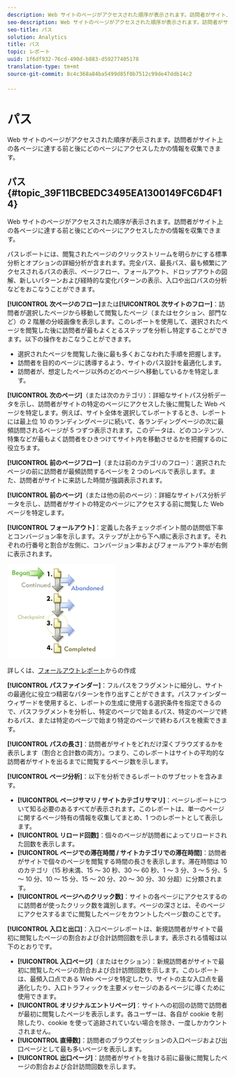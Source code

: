 ```yaml
---
description: Web サイトのページがアクセスされた順序が表示されます。訪問者がサイト上の各ページに達する前と後にどのページにアクセスしたかの情報を収集できます。
seo-description: Web サイトのページがアクセスされた順序が表示されます。訪問者がサイト上の各ページに達する前と後にどのページにアクセスしたかの情報を収集できます。
seo-title: パス
solution: Analytics
title: パス
topic: レポート
uuid: 1f6df932-76cd-490d-b883-d59277405178
translation-type: tm+mt
source-git-commit: 8c4c368a84ba5499d85f0b7512c99de47ddb14c2

---
```



# パス

Web サイトのページがアクセスされた順序が表示されます。訪問者がサイト上の各ページに達する前と後にどのページにアクセスしたかの情報を収集できます。

## パス {#topic_39F11BCBEDC3495EA1300149FC6D4F14}

Web サイトのページがアクセスされた順序が表示されます。訪問者がサイト上の各ページに達する前と後にどのページにアクセスしたかの情報を収集できます。

パスレポートには、閲覧されたページのクリックストリームを明らかにする標準分析とオプションの詳細分析が含まれます。完全パス、最長パス、最も頻繁にアクセスされるパスの表示、ページフロー、フォールアウト、ドロップアウトの図解、新しいパターンおよび経時的な変化パターンの表示、入口や出口パスの分析などをおこなうことができます。

**[!UICONTROL 次ページのフロー]**&#x200B;または&#x200B;**[!UICONTROL 次サイトのフロー]**：訪問者が選択したページから移動して閲覧したページ（またはセクション、部門など）の 2 階層の分岐画像を表示します。このレポートを使用して、選択されたページを閲覧した後に訪問者が最もよくとるステップを分析し特定することができます。以下の操作をおこなうことができます。

* 選択されたページを閲覧した後に最も多くおこなわれた手順を把握します。
* 訪問者を目的のページに誘導するよう、サイトのパス設計を最適化します。
* 訪問者が、想定したページ以外のどのページへ移動しているかを特定します。

**[!UICONTROL 次のページ]**（または次のカテゴリ）：詳細なサイトパス分析データを示し、訪問者がサイトの特定のページにアクセスした後に閲覧した Web ページを特定します。例えば、サイト全体を選択してレポートするとき、レポートには最上位 10 のランディングページに続いて、各ランディングページの次に最頻訪問されるページが 5 つずつ表示されます。このデータは、どのコンテンツ、特集などが最もよく訪問者をひきつけてサイト内を移動させるかを把握するのに役立ちます。

**[!UICONTROL 前のページフロー]**（または前のカテゴリのフロー）：選択されたページの前に訪問者が最頻訪問するページを 2 つのレベルで表示します。また、訪問者がサイトに来訪した時間が強調表示されます。

**[!UICONTROL 前のページ]**（または他の前のページ）：詳細なサイトパス分析データを示し、訪問者がサイトの特定のページにアクセスする前に閲覧した Web ページを特定します。

**[!UICONTROL フォールアウト]**：定義した各チェックポイント間の訪問低下率とコンバージョン率を示します。ステップが上から下へ順に表示されます。それぞれの行番号と割合が左側に、コンバージョン率およびフォールアウト率が右側に表示されます。

![](assets/fallout_graphic.png)

詳しくは、[フォールアウトレポート](/help/components/c-variables/dimensionslist/reports-fallout.md)からの作成

**[!UICONTROL パスファインダー]**：フルパスをフラグメントに細分し、サイトの最適化に役立つ精密なパターンを作り出すことができます。パスファインダーウィザードを使用すると、レポートの生成に使用する選択条件を指定できるので、パスフラグメントを分析し、特定のページで始まるパス、特定のページで終わるパス、または特定のページで始まり特定のページで終わるパスを検索できます。

**[!UICONTROL パスの長さ]**：訪問者がサイトをどれだけ深くブラウズするかを表示します（割合と合計数の両方）。つまり、このレポートはサイトの平均的な訪問者がサイトを出るまでに閲覧するページ数を示します。

**[!UICONTROL ページ分析]**：以下を分析できるレポートのサブセットを含みます。

* **[!UICONTROL ページサマリ / サイトカテゴリサマリ]**：ページレポートについて知る必要のあるすべてが表示されます。このレポートは、単一のページに関するページ特有の情報を収集してまとめ、1 つのレポートとして表示します。
* **[!UICONTROL リロード回数]**：個々のページが訪問者によってリロードされた回数を表示します。
* **[!UICONTROL ページでの滞在時間 / サイトカテゴリでの滞在時間]**：訪問者がサイトで個々のページを閲覧する時間の長さを表示します。滞在時間は 10 のカテゴリ（15 秒未満、15 ～ 30 秒、30 ～ 60 秒、1 ～ 3 分、3 ～ 5 分、5 ～ 10 分、10 ～ 15 分、15 ～ 20 分、20 ～ 30 分、30 分超）に分類されます。
* **[!UICONTROL ページへのクリック数]**：サイトの各ページにアクセスするのに訪問者が使ったクリック数を識別します。ページの深さとは、そのページにアクセスするまでに閲覧したページをカウントしたページ数のことです。

**[!UICONTROL 入口と出口]**：入口ページレポートは、新規訪問者がサイトで最初に閲覧したページの割合および合計訪問回数を示します。表示される情報は以下のとおりです。

* **[!UICONTROL 入口ページ]**（またはセクション）：新規訪問者がサイトで最初に閲覧したページの割合および合計訪問回数を示します。このレポートは、最頻入口点である Web ページを特定したり、サイトの主な入口点を最適化したり、入口トラフィックを主要メッセージのあるページに導くために使用できます。
* **[!UICONTROL オリジナルエントリページ]**：サイトへの初回の訪問で訪問者が最初に閲覧したページを表示します。各ユーザーは、各自が cookie を削除したり、cookie を使って追跡されていない場合を除き、一度しかカウントされません。
* **[!UICONTROL 直帰数]**：訪問者のブラウズセッションの入口ページおよび出口ページとして最も多いページを表示します。
* **[!UICONTROL 出口ページ]**：訪問者がサイトを抜ける前に最後に閲覧したページの割合および合計訪問回数を示します。

